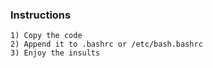 ### Instructions
    1) Copy the code
    2) Append it to .bashrc or /etc/bash.bashrc
    3) Enjoy the insults
